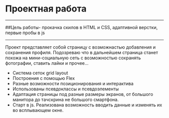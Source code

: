 # Проектная работа





---

##Цель работы- прокачка скилов в HTML и CSS, адаптивной верстки, первые пробы в js

---

Проект представляет собой страницу с возможнастью добавления и сохранения профиля. Подозреваю что в дальнейшем страница станет похожа на мини-социальную сеть с возможностью сохранять фотографии, ставить лайки и прочее...

- Система сеток grid layout
- Построения с помощью Flex
- Разные возможности позиционирования и интерактива
- Использованы псевдоклассы и псевдоэлементы
- Адаптация страницы под разные размеры экранов, от большого манитора до тачскрина не большого смартфона.
- Старт в js. Реализована возможность вводить данные и изменять их во всплывающем окне.
